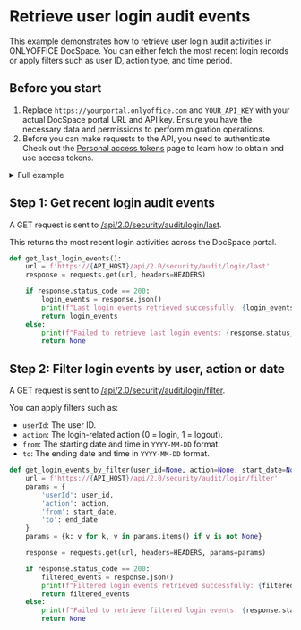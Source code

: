 # Retrieve user login audit events

This example demonstrates how to retrieve user login audit activities in ONLYOFFICE DocSpace. You can either fetch the most recent login records or apply filters such as user ID, action type, and time period.

## Before you start

1. Replace `https://yourportal.onlyoffice.com` and `YOUR_API_KEY` with your actual DocSpace portal URL and API key. Ensure you have the necessary data and permissions to perform migration operations.
2. Before you can make requests to the API, you need to authenticate. Check out the [Personal access tokens](/docspace/api-backend/get-started/authentication/personal-access-tokens.md) page to learn how to obtain and use access tokens.

<details>
  <summary>Full example</summary>

``` py
import requests

# Set API base URL
API_HOST = 'yourportal.onlyoffice.com'
API_KEY = 'your_api_key'

# Headers with API key for authentication
HEADERS = {
    'Authorization': f'Bearer {API_KEY}',
    'Content-Type': 'application/json'
}

# Step 1: Retrieve the most recent login audit events
def get_last_login_events():
    url = f'https://{API_HOST}/api/2.0/security/audit/login/last'
    response = requests.get(url, headers=HEADERS)

    if response.status_code == 200:
        login_events = response.json()
        print(f"Last login events retrieved successfully: {login_events}")
        return login_events
    else:
        print(f"Failed to retrieve last login events: {response.status_code} - {response.text}")
        return None

# Step 2: Retrieve login events using filters
def get_login_events_by_filter(user_id=None, action=None, start_date=None, end_date=None):
    url = f'https://{API_HOST}/api/2.0/security/audit/login/filter'
    params = {
        'userId': user_id,
        'action': action,
        'from': start_date,
        'to': end_date
    }
    params = {k: v for k, v in params.items() if v is not None}

    response = requests.get(url, headers=HEADERS, params=params)

    if response.status_code == 200:
        filtered_events = response.json()
        print(f"Filtered login events retrieved successfully: {filtered_events}")
        return filtered_events
    else:
        print(f"Failed to retrieve filtered login events: {response.status_code} - {response.text}")
        return None

# Example usage
if __name__ == '__main__':
    print("\nRetrieving the most recent login events:")
    get_last_login_events()

    user_id = 'user_id_here'  # Replace with actual user ID
    action = 0  # 0 = login, 1 = logout
    start_date = '2025-01-01'
    end_date = '2025-12-31'

    print(f"\nRetrieving login events for user ID {user_id} from {start_date} to {end_date}:")
    get_login_events_by_filter(user_id=user_id, action=action, start_date=start_date, end_date=end_date)
```

</details>

## Step 1: Get recent login audit events

A GET request is sent to [/api/2.0/security/audit/login/last](/docspace/api-backend/usage-api/get-last-login-events).

This returns the most recent login activities across the DocSpace portal.

``` py
def get_last_login_events():
    url = f'https://{API_HOST}/api/2.0/security/audit/login/last'
    response = requests.get(url, headers=HEADERS)

    if response.status_code == 200:
        login_events = response.json()
        print(f"Last login events retrieved successfully: {login_events}")
        return login_events
    else:
        print(f"Failed to retrieve last login events: {response.status_code} - {response.text}")
        return None
```

## Step 2: Filter login events by user, action or date

A GET request is sent to [/api/2.0/security/audit/login/filter](/docspace/api-backend/usage-api/get-login-events-by-filter).

You can apply filters such as:

- `userId`: The user ID.
- `action`: The login-related action (0 = login, 1 = logout).
- `from`: The starting date and time in `YYYY-MM-DD` format.
- `to`: The ending date and time in `YYYY-MM-DD` format.

``` py
def get_login_events_by_filter(user_id=None, action=None, start_date=None, end_date=None):
    url = f'https://{API_HOST}/api/2.0/security/audit/login/filter'
    params = {
        'userId': user_id,
        'action': action,
        'from': start_date,
        'to': end_date
    }
    params = {k: v for k, v in params.items() if v is not None}

    response = requests.get(url, headers=HEADERS, params=params)

    if response.status_code == 200:
        filtered_events = response.json()
        print(f"Filtered login events retrieved successfully: {filtered_events}")
        return filtered_events
    else:
        print(f"Failed to retrieve filtered login events: {response.status_code} - {response.text}")
        return None
```
